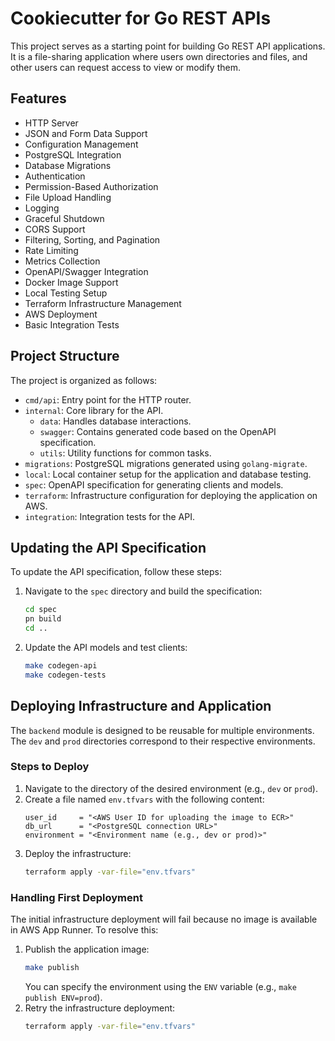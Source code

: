 # Cookiecutter for Go REST APIs

This project serves as a starting point for building Go REST API applications. It is a file-sharing application where users own directories and files, and other users can request access to view or modify them.

## Features

* HTTP Server
* JSON and Form Data Support
* Configuration Management
* PostgreSQL Integration
* Database Migrations
* Authentication
* Permission-Based Authorization
* File Upload Handling
* Logging
* Graceful Shutdown
* CORS Support
* Filtering, Sorting, and Pagination
* Rate Limiting
* Metrics Collection
* OpenAPI/Swagger Integration
* Docker Image Support
* Local Testing Setup
* Terraform Infrastructure Management
* AWS Deployment
* Basic Integration Tests

## Project Structure

The project is organized as follows:

* `cmd/api`: Entry point for the HTTP router.
* `internal`: Core library for the API.
    * `data`: Handles database interactions.
    * `swagger`: Contains generated code based on the OpenAPI specification.
    * `utils`: Utility functions for common tasks.
* `migrations`: PostgreSQL migrations generated using `golang-migrate`.
* `local`: Local container setup for the application and database testing.
* `spec`: OpenAPI specification for generating clients and models.
* `terraform`: Infrastructure configuration for deploying the application on AWS.
* `integration`: Integration tests for the API.

## Updating the API Specification

To update the API specification, follow these steps:

1. Navigate to the `spec` directory and build the specification:
   ```bash
   cd spec
   pn build
   cd ..
   ```
2. Update the API models and test clients:
   ```bash
   make codegen-api
   make codegen-tests
   ```

## Deploying Infrastructure and Application

The `backend` module is designed to be reusable for multiple environments. The `dev` and `prod` directories correspond to their respective environments.

### Steps to Deploy

1. Navigate to the directory of the desired environment (e.g., `dev` or `prod`).
2. Create a file named `env.tfvars` with the following content:
   ```hcl
   user_id     = "<AWS User ID for uploading the image to ECR>"
   db_url      = "<PostgreSQL connection URL>"
   environment = "<Environment name (e.g., dev or prod)>"
   ```
3. Deploy the infrastructure:
   ```bash
   terraform apply -var-file="env.tfvars"
   ```

### Handling First Deployment

The initial infrastructure deployment will fail because no image is available in AWS App Runner. To resolve this:

1. Publish the application image:
   ```bash
   make publish
   ```
   You can specify the environment using the `ENV` variable (e.g., `make publish ENV=prod`).
2. Retry the infrastructure deployment:
   ```bash
   terraform apply -var-file="env.tfvars"
   ```
